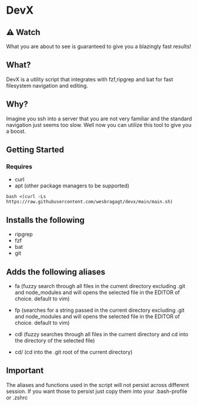 # DevX

## ⚠️ Watch

What you are about to see is guaranteed to give you a blazingly fast results!

## What?

DevX is a utility script that integrates with fzf,ripgrep and bat for fast filesystem navigation and editing.

## Why?

Imagine you ssh into a server that you are not very familiar and the standard navigation just seems too slow. Well now you can utilize this tool to give you a boost.

## Getting Started

### Requires

- curl
- apt (other package managers to be supported)

```
bash <(curl -Ls https://raw.githubusercontent.com/wesbragagt/devx/main/main.sh)
```

## Installs the following

- ripgrep
- fzf
- bat
- git

## Adds the following aliases

- fa (fuzzy search through all files in the current directory excluding .git and node_modules and will opens the selected file in the EDITOR of choice. default to vim)
  <TBD example giph>

- fp (searches for a string passed in the current directory excluding .git and node_modules and will opens the selected file in the EDITOR of choice. default to vim)
  <TBD example giph>

- cdl (fuzzy searches through all files in the current directory and cd into the directory of the selected file)

- cd/ (cd into the .git root of the current directory)
  <TBD example giph>

## Important

The aliases and functions used in the script will not persist across different session. If you want those to persist just copy them into your .bash-profile or .zshrc
